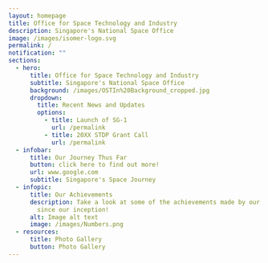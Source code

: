 ```yaml
---
layout: homepage
title: Office for Space Technology and Industry
description: Singapore's National Space Office
image: /images/isomer-logo.svg
permalink: /
notification: ""
sections:
  - hero:
      title: Office for Space Technology and Industry
      subtitle: Singapore's National Space Office
      background: /images/OSTIn%20Background_cropped.jpg
      dropdown:
        title: Recent News and Updates
        options:
          - title: Launch of SG-1
            url: /permalink
          - title: 20XX STDP Grant Call
            url: /permalink
  - infobar:
      title: Our Journey Thus Far
      button: click here to find out more!
      url: www.google.com
      subtitle: Singapore's Space Journey
  - infopic:
      title: Our Achievements
      description: Take a look at some of the achievements made by our stakeholders
        since our inception!
      alt: Image alt text
      image: /images/Numbers.png
  - resources:
      title: Photo Gallery
      button: Photo Gallery
---
```

